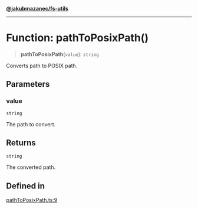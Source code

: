 [**@jakubmazanec/fs-utils**](../README.md)

---

# Function: pathToPosixPath()

> **pathToPosixPath**(`value`): `string`

Converts path to POSIX path.

## Parameters

### value

`string`

The path to convert.

## Returns

`string`

The converted path.

## Defined in

[pathToPosixPath.ts:9](https://github.com/jakubmazanec/tools/blob/a9765e3de8390a6e57bec51efaeb411fbd7881ab/packages/fs-utils/source/pathToPosixPath.ts#L9)
